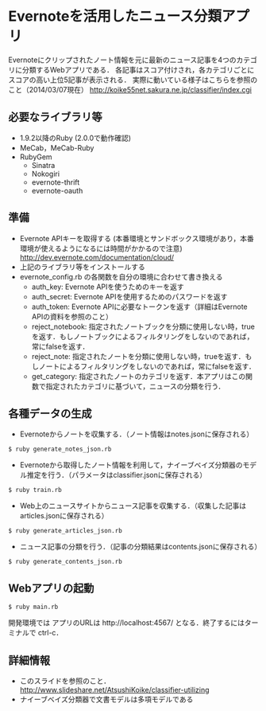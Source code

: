Evernoteを活用したニュース分類アプリ
================================

Evernoteにクリップされたノート情報を元に最新のニュース記事を4つのカテゴリに分類するWebアプリである．
各記事はスコア付けされ，各カテゴリごとにスコアの高い上位5記事が表示される．
実際に動いている様子はこちらを参照のこと（2014/03/07現在）
http://koike55net.sakura.ne.jp/classifier/index.cgi

必要なライブラリ等
---------------

* 1.9.2以降のRuby (2.0.0で動作確認)
* MeCab，MeCab-Ruby
* RubyGem
  * Sinatra
  * Nokogiri
  * evernote-thrift
  * evernote-oauth

準備
------

* Evernote APIキーを取得する (本番環境とサンドボックス環境があり，本番環境が使えるようになるには時間がかかるので注意)
  http://dev.evernote.com/documentation/cloud/
* 上記のライブラリ等をインストールする
* evernote_config.rb の各関数を自分の環境に合わせて書き換える
  * auth_key: Evernote APIを使うためのキーを返す
  * auth_secret: Evernote APIを使用するためのパスワードを返す
  * auth_token: Evernote APIに必要なトークンを返す（詳細はEvernote APIの資料を参照のこと）
  * reject_notebook: 指定されたノートブックを分類に使用しない時，trueを返す．もしノートブックによるフィルタリングをしないのであれば，常にfalseを返す．
  * reject_note: 指定されたノートを分類に使用しない時，trueを返す．もしノートによるフィルタリングをしないのであれば，常にfalseを返す．
  * get_category: 指定されたノートのカテゴリを返す．本アプリはこの関数で指定されたカテゴリに基づいて，ニュースの分類を行う．

各種データの生成
-------------

* Evernoteからノートを収集する．（ノート情報はnotes.jsonに保存される）
```
$ ruby generate_notes_json.rb
```

* Evernoteから取得したノート情報を利用して，ナイーブベイズ分類器のモデル推定を行う．（パラメータはclassifier.jsonに保存される）
```
$ ruby train.rb
```

* Web上のニュースサイトからニュース記事を収集する．（収集した記事はarticles.jsonに保存される）
```
$ ruby generate_articles_json.rb
```

* ニュース記事の分類を行う．（記事の分類結果はcontents.jsonに保存される）
```
$ ruby generate_contents_json.rb
```

Webアプリの起動
----------

```
$ ruby main.rb
```

開発環境では アプリのURLは http://localhost:4567/ となる．終了するにはターミナルで ctrl-c．

詳細情報
--------

* このスライドを参照のこと．http://www.slideshare.net/AtsushiKoike/classifier-utilizing
* ナイーブベイズ分類器で文書モデルは多項モデルである
